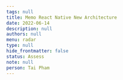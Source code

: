 ```yaml
---
tags: null
title: Memo React Native New Architecture
date: 2022-06-14
description: null
authors: null
menu: radar
type: null
hide_frontmatter: false
status: Assess
note: null
person: Tai Pham
---
```


